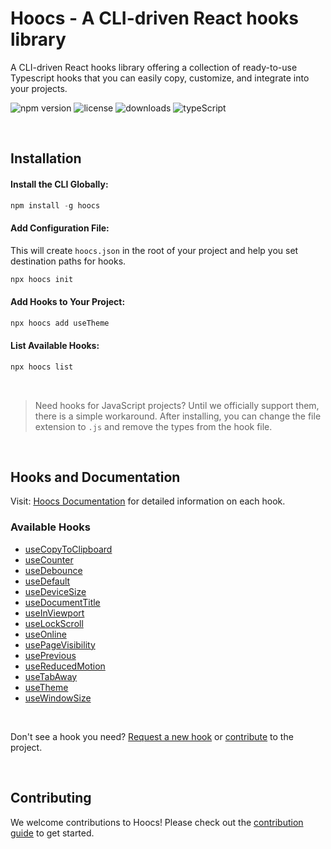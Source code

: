 # Hoocs - A CLI-driven React hooks library

A CLI-driven React hooks library offering a collection of ready-to-use Typescript hooks that you can easily copy, customize, and integrate into your projects.

![npm version](https://img.shields.io/npm/v/hoocs.svg)
![license](https://img.shields.io/npm/l/hoocs)
![downloads](https://img.shields.io/npm/dm/hoocs)
![typeScript](https://img.shields.io/badge/%3C%2F%3E-TypeScript-blue)

<br>

## Installation

#### Install the CLI Globally:

```powershell
npm install -g hoocs
```

#### Add Configuration File:

This will create `hoocs.json` in the root of your project and help you set destination paths for hooks.

```powershell
npx hoocs init
```

#### Add Hooks to Your Project:

```powershell
npx hoocs add useTheme
```

#### List Available Hooks:

```powershell
npx hoocs list
```

<br>

> Need hooks for JavaScript projects? Until we officially support them, there is a simple workaround. After installing, you can change the file extension to `.js` and remove the types from the hook file.

<br>

## Hooks and Documentation

Visit: [Hoocs Documentation](https://hoocs.vercel.app/) for detailed information on each hook.

### Available Hooks

- [useCopyToClipboard](https://hoocs.vercel.app/useCopyToClipboard)
- [useCounter](https://hoocs.vercel.app/useCounter)
- [useDebounce](https://hoocs.vercel.app/useDebounce)
- [useDefault](https://hoocs.vercel.app/useDefault)
- [useDeviceSize](https://hoocs.vercel.app/useDeviceSize)
- [useDocumentTitle](https://hoocs.vercel.app/useDocumentTitle)
- [useInViewport](https://hoocs.vercel.app/useInViewport)
- [useLockScroll](https://hoocs.vercel.app/useLockScroll)
- [useOnline](https://hoocs.vercel.app/useOnline)
- [usePageVisibility](https://hoocs.vercel.app/usePageVisibility)
- [usePrevious](https://hoocs.vercel.app/usePrevious)
- [useReducedMotion](https://hoocs.vercel.app/useReducedMotion)
- [useTabAway](https://hoocs.vercel.app/useTabAway)
- [useTheme](https://hoocs.vercel.app/useTheme)
- [useWindowSize](https://hoocs.vercel.app/useWindowSize)

<br>

Don't see a hook you need? [Request a new hook](https://github.com/azlibdar/hoocs/issues) or [contribute](CONTRIBUTING.md) to the project.

<br>

## Contributing

We welcome contributions to Hoocs! Please check out the [contribution guide](CONTRIBUTING.md) to get started.
